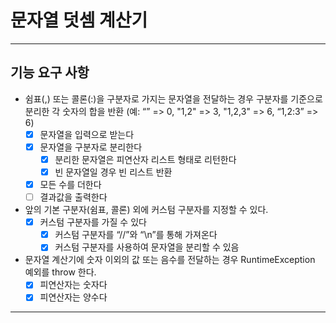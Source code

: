 # 문자열 덧셈 계산기
***
## 기능 요구 사항
- 쉼표(,) 또는 콜론(:)을 구분자로 가지는 문자열을 전달하는 경우 구분자를 기준으로 분리한 각 숫자의 합을 반환 (예: “” => 0, "1,2" => 3, "1,2,3" => 6, “1,2:3” => 6)
    - [X] 문자열을 입력으로 받는다 
    - [x] 문자열을 구분자로 분리한다
        - [x] 분리한 문자열은 피연산자 리스트 형태로 리턴한다
        - [x] 빈 문자열일 경우 빈 리스트 반환
    - [x] 모든 수를 더한다
    - [ ] 결과값을 출력한다
- 앞의 기본 구분자(쉼표, 콜론) 외에 커스텀 구분자를 지정할 수 있다.
    - [x] 커스텀 구분자를 가질 수 있다
      - [x] 커스텀 구분자를 “//”와 “\n”를 통해 가져온다
      - [x] 커스텀 구분자를 사용하여 문자열을 분리할 수 있음
- 문자열 계산기에 숫자 이외의 값 또는 음수를 전달하는 경우 RuntimeException 예외를 throw 한다.
    - [x] 피연산자는 숫자다
    - [x] 피연산자는 양수다

***